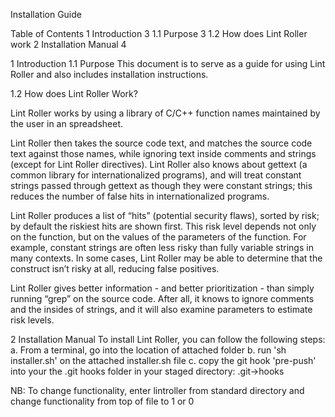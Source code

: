 Installation Guide





Table of Contents
1	Introduction	3
1.1	Purpose	3
1.2 How does Lint Roller work
2	Installation Manual	4



1 Introduction
1.1 Purpose
This document is to serve as a guide for using Lint Roller and also includes installation instructions.

	
1.2 How does Lint Roller Work?

Lint Roller works by using a library of C/C++ function names maintained by the user in an spreadsheet. 


Lint Roller then takes the source code text, and matches the source code text against those names, while ignoring text inside comments and strings (except for Lint Roller directives). Lint Roller also knows about gettext (a common library for internationalized programs), and will treat constant strings passed through gettext as though they were constant strings; this reduces the number of false hits in internationalized programs.

Lint Roller produces a list of “hits” (potential security flaws), sorted by risk; by default the riskiest hits are shown first. This risk level depends not only on the function, but on the values of the parameters of the function. For example, constant strings are often less risky than fully variable strings in many contexts. In some cases, Lint Roller may be able to determine that the construct isn’t risky at all, reducing false positives.

Lint Roller gives better information - and better prioritization - than simply running “grep” on the source code. After all, it knows to ignore comments and the insides of strings, and it will also examine parameters to estimate risk levels. 


2 Installation Manual
To install Lint Roller, you can follow the following steps:
a. From a terminal, go into the location of attached folder 
b. run 'sh installer.sh' on the attached installer.sh file
c. copy the git hook 'pre-push' into your the .git hooks folder in your staged directory: .git->hooks




NB: To change functionality, enter lintroller from standard directory and change functionality from top of file to 1 or 0

